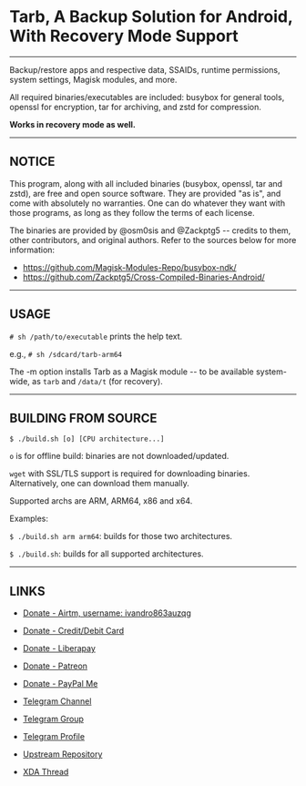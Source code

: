 # Tarb, A Backup Solution for Android, With Recovery Mode Support


---
Backup/restore apps and respective data, SSAIDs, runtime permissions, system settings, Magisk modules, and more.

All required binaries/executables are included: busybox for general tools, openssl for encryption, tar for archiving, and zstd for compression.

**Works in recovery mode as well.**


---
## NOTICE

This program, along with all included binaries (busybox, openssl, tar and zstd), are free and open source software.
They are provided "as is", and come with absolutely no warranties.
One can do whatever they want with those programs, as long as they follow the terms of each license.

The binaries are provided by @osm0sis and @Zackptg5 -- credits to them, other contributors, and original authors.
Refer to the sources below for more information:

- https://github.com/Magisk-Modules-Repo/busybox-ndk/
- https://github.com/Zackptg5/Cross-Compiled-Binaries-Android/


---
## USAGE

`# sh /path/to/executable` prints the help text.

e.g., `# sh /sdcard/tarb-arm64`

The -m option installs Tarb as a Magisk module -- to be available system-wide, as `tarb` and `/data/t` (for recovery).


---
## BUILDING FROM SOURCE

`$ ./build.sh [o] [CPU architecture...]`

`o` is for offline build: binaries are not downloaded/updated.

`wget` with SSL/TLS support is required for downloading binaries.
Alternatively, one can download them manually.

Supported archs are ARM, ARM64, x86 and x64.

Examples:

`$ ./build.sh arm arm64`: builds for those two architectures.

`$ ./build.sh`: builds for all supported architectures.


---
## LINKS

- [Donate - Airtm, username: ivandro863auzqg](https://app.airtm.com/send-or-request/send)
- [Donate - Credit/Debit Card](https://www.paypal.com/cgi-bin/webscr?cmd=_donations&business=iprj25@gmail.com&lc=US&item_name=VR25+is+creating+free+and+open+source+software.+Donate+to+suppport+their+work.&no_note=0&cn=&currency_code=USD&bn=PP-DonationsBF:btn_donateCC_LG.gif:NonHosted)
- [Donate - Liberapay](https://liberapay.com/vr25)
- [Donate - Patreon](https://patreon.com/vr25)
- [Donate - PayPal Me](https://paypal.me/vr25xda)

- [Telegram Channel](https://t.me/vr25_xda)
- [Telegram Group](https://t.me/vr25_tarb)
- [Telegram Profile](https://t.me/vr25xda)

- [Upstream Repository](https://github.com/VR-25/tarb)
- [XDA Thread](https://forum.xda-developers.com/t/tarb-a-backup-solution-for-android-with-recovery-mode-support.4443801)
